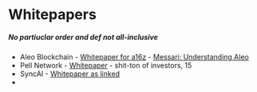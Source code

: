 # Whitepapers
##### No partiuclar order and def not all-inclusive

- Aleo Blockchain - [Whitepaper for a16z](https://hackmd.io/@aleo/HJRwnnhM6) - [Messari: Understanding Aleo](https://messari.io/report/understanding-aleo-a-comprehensive-overview)
- Pell Network - [Whitepaper](https://pell.gitbook.io/pell-network-litepaper) - shit-ton of investors, 15
- SyncAI - [Whitepaper as linked](https://docs.syncai.network/)
- 
